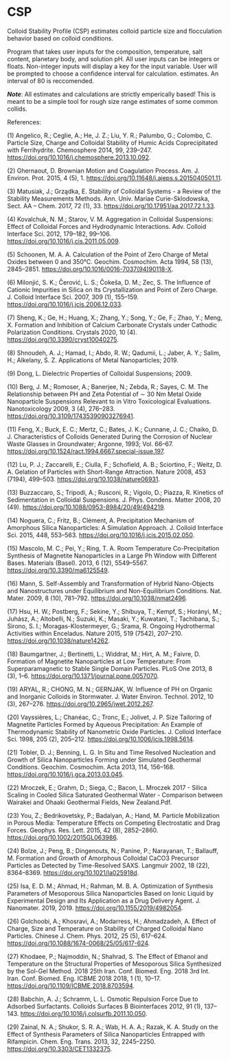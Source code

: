 # CSP
Colloid Stability Profile (CSP) estimates colloid particle size and flocculation behavior based on colloid conditions.

Program that takes user inputs for the composition, temperature, salt content, planetary body, and solution pH. 
All user inputs can be integers or floats. Non-integer inputs will display a key for the input variable. 
User will be prompted to choose a confidence interval for calculation. estimates. An interval of 80 is reccomended.

***Note***: All estimates and calculations are strictly emperically based! This is meant to be a simple tool for rough size range estimates of some common collids.

References:

(1)   Angelico, R.; Ceglie, A.; He, J. Z.; Liu, Y. R.; Palumbo, G.; Colombo, C. Particle Size, Charge and Colloidal Stability of Humic Acids Coprecipitated with Ferrihydrite. Chemosphere 2014, 99, 239–247. https://doi.org/10.1016/j.chemosphere.2013.10.092.

(2) 	Ghernaout, D. Brownian Motion and Coagulation Process. Am. J. Environ. Prot. 2015, 4 (5), 1. https://doi.org/10.11648/j.ajeps.s.2015040501.11.

(3) 	Matusiak, J.; Grządka, E. Stability of Colloidal Systems - a Review of the Stability Measurements Methods. Ann. Univ. Mariae Curie-Sklodowska, Sect. AA – Chem. 2017, 72 (1), 33. https://doi.org/10.17951/aa.2017.72.1.33.

(4) 	Kovalchuk, N. M.; Starov, V. M. Aggregation in Colloidal Suspensions: Effect of Colloidal Forces and Hydrodynamic Interactions. Adv. Colloid Interface Sci. 2012, 179–182, 99–106. https://doi.org/10.1016/j.cis.2011.05.009.

(5) 	Schoonen, M. A. A. Calculation of the Point of Zero Charge of Metal Oxides between 0 and 350°C. Geochim. Cosmochim. Acta 1994, 58 (13), 2845–2851. https://doi.org/10.1016/0016-7037(94)90118-X.

(6) 	Milonjić, S. K.; Čerović, L. S.; Čokeša, D. M.; Zec, S. The Influence of Cationic Impurities in Silica on Its Crystallization and Point of Zero Charge. J. Colloid Interface Sci. 2007, 309 (1), 155–159. https://doi.org/10.1016/j.jcis.2006.12.033.

(7) 	Sheng, K.; Ge, H.; Huang, X.; Zhang, Y.; Song, Y.; Ge, F.; Zhao, Y.; Meng, X. Formation and Inhibition of Calcium Carbonate Crystals under Cathodic Polarization Conditions. Crystals 2020, 10 (4). https://doi.org/10.3390/cryst10040275.

(8) 	Shnoudeh, A. J.; Hamad, I.; Abdo, R. W.; Qadumii, L.; Jaber, A. Y.; Salim, H.; Alkelany, S. Z. Applications of Metal Nanoparticles; 2019.

(9) 	Dong, L. Dielectric Properties of Colloidal Suspensions; 2009.

(10) 	Berg, J. M.; Romoser, A.; Banerjee, N.; Zebda, R.; Sayes, C. M. The Relationship between PH and Zeta Potential of ∼ 30 Nm Metal Oxide Nanoparticle Suspensions Relevant to in Vitro Toxicological Evaluations. Nanotoxicology 2009, 3 (4), 276–283. https://doi.org/10.3109/17435390903276941.

(11) 	Feng, X.; Buck, E. C.; Mertz, C.; Bates, J. K.; Cunnane, J. C.; Chaiko, D. J. Characteristics of Colloids Generated During the Corrosion of Nuclear Waste Glasses in Groundwater; Argonne, 1993; Vol. 66–67. https://doi.org/10.1524/ract.1994.6667.special-issue.197.

(12) 	Lu, P. J.; Zaccarelli, E.; Ciulla, F.; Schofield, A. B.; Sciortino, F.; Weitz, D. A. Gelation of Particles with Short-Range Attraction. Nature 2008, 453 (7194), 499–503. https://doi.org/10.1038/nature06931.

(13) 	Buzzaccaro, S.; Tripodi, A.; Rusconi, R.; Vigolo, D.; Piazza, R. Kinetics of Sedimentation in Colloidal Suspensions. J. Phys. Condens. Matter 2008, 20 (49). https://doi.org/10.1088/0953-8984/20/49/494219.

(14) 	Noguera, C.; Fritz, B.; Clément, A. Precipitation Mechanism of Amorphous Silica Nanoparticles: A Simulation Approach. J. Colloid Interface Sci. 2015, 448, 553–563. https://doi.org/10.1016/j.jcis.2015.02.050.

(15) 	Mascolo, M. C.; Pei, Y.; Ring, T. A. Room Temperature Co-Precipitation Synthesis of Magnetite Nanoparticles in a Large Ph Window with Different Bases. Materials (Basel). 2013, 6 (12), 5549–5567. https://doi.org/10.3390/ma6125549.

(16) 	Mann, S. Self-Assembly and Transformation of Hybrid Nano-Objects and Nanostructures under Equilibrium and Non-Equilibrium Conditions. Nat. Mater. 2009, 8 (10), 781–792. https://doi.org/10.1038/nmat2496.

(17) 	Hsu, H. W.; Postberg, F.; Sekine, Y.; Shibuya, T.; Kempf, S.; Horányi, M.; Juhász, A.; Altobelli, N.; Suzuki, K.; Masaki, Y.; Kuwatani, T.; Tachibana, S.; Sirono, S. I.; Moragas-Klostermeyer, G.; Srama, R. Ongoing Hydrothermal Activities within Enceladus. Nature 2015, 519 (7542), 207–210. https://doi.org/10.1038/nature14262.

(18) 	Baumgartner, J.; Bertinetti, L.; Widdrat, M.; Hirt, A. M.; Faivre, D. Formation of Magnetite Nanoparticles at Low Temperature: From Superparamagnetic to Stable Single Domain Particles. PLoS One 2013, 8 (3), 1–6. https://doi.org/10.1371/journal.pone.0057070.

(19) 	ARYAL, R.; CHONG, M. N.; GERNJAK, W. Influence of PH on Organic and Inorganic Colloids in Stormwater. J. Water Environ. Technol. 2012, 10 (3), 267–276. https://doi.org/10.2965/jwet.2012.267.

(20) 	Vayssières, L.; Chanéac, C.; Tronc, E.; Jolivet, J. P. Size Tailoring of Magnetite Particles Formed by Aqueous Precipitation: An Example of Thermodynamic Stability of Nanometric Oxide Particles. J. Colloid Interface Sci. 1998, 205 (2), 205–212. https://doi.org/10.1006/jcis.1998.5614.

(21) 	Tobler, D. J.; Benning, L. G. In Situ and Time Resolved Nucleation and Growth of Silica Nanoparticles Forming under Simulated Geothermal Conditions. Geochim. Cosmochim. Acta 2013, 114, 156–168. https://doi.org/10.1016/j.gca.2013.03.045.

(22) 	Mroczek, E.; Grahm, D.; Siega, C.; Bacon, L. Mroczek 2017 - Silica Scaling in Cooled Silica Saturated Geothermal Water - Comparison between Wairakei and Ohaaki Geothermal Fields, New Zealand.Pdf.

(23) 	You, Z.; Bedrikovetsky, P.; Badalyan, A.; Hand, M. Particle Mobilization in Porous Media: Temperature Effects on Competing Electrostatic and Drag Forces. Geophys. Res. Lett. 2015, 42 (8), 2852–2860. https://doi.org/10.1002/2015GL063986.

(24) 	Bolze, J.; Peng, B.; Dingenouts, N.; Panine, P.; Narayanan, T.; Ballauff, M. Formation and Growth of Amorphous Colloidal CaCO3 Precursor Particles as Detected by Time-Resolved SAXS. Langmuir 2002, 18 (22), 8364–8369. https://doi.org/10.1021/la025918d.

(25) 	Isa, E. D. M.; Ahmad, H.; Rahman, M. B. A. Optimization of Synthesis Parameters of Mesoporous Silica Nanoparticles Based on Ionic Liquid by Experimental Design and Its Application as a Drug Delivery Agent. J. Nanomater. 2019, 2019. https://doi.org/10.1155/2019/4982054.

(26) 	Golchoobi, A.; Khosravi, A.; Modarress, H.; Ahmadzadeh, A. Effect of Charge, Size and Temperature on Stability of Charged Colloidal Nano Particles. Chinese J. Chem. Phys. 2012, 25 (5), 617–624. https://doi.org/10.1088/1674-0068/25/05/617-624.

(27) 	Khodaee, P.; Najmoddin, N.; Shahrad, S. The Effect of Ethanol and Temperature on the Structural Properties of Mesoporous Silica Synthesized by the Sol-Gel Method. 2018 25th Iran. Conf. Biomed. Eng. 2018 3rd Int. Iran. Conf. Biomed. Eng. ICBME 2018 2018, 1 (1), 10–17. https://doi.org/10.1109/ICBME.2018.8703594.

(28) 	Babchin, A. J.; Schramm, L. L. Osmotic Repulsion Force Due to Adsorbed Surfactants. Colloids Surfaces B Biointerfaces 2012, 91 (1), 137–143. https://doi.org/10.1016/j.colsurfb.2011.10.050.

(29) 	Zainal, N. A.; Shukor, S. R. A.; Wab, H. A. A.; Razak, K. A. Study on the Effect of Synthesis Parameters of Silica Nanoparticles Entrapped with Rifampicin. Chem. Eng. Trans. 2013, 32, 2245–2250. https://doi.org/10.3303/CET1332375.

